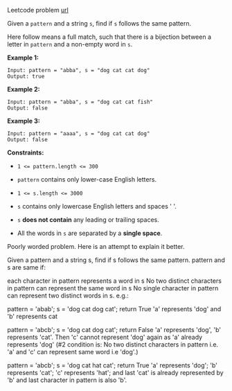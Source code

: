 Leetcode problem [url](https://leetcode.com/problems/word-pattern)

Given a `pattern` and a string `s`, find if `s` follows the same pattern.

Here follow means a full match, such that there is a bijection between a letter in `pattern` and a non-empty word in `s`.

**Example 1:**
```
Input: pattern = "abba", s = "dog cat cat dog"
Output: true
```

**Example 2:**
```
Input: pattern = "abba", s = "dog cat cat fish"
Output: false
```


**Example 3:**
```
Input: pattern = "aaaa", s = "dog cat cat dog"
Output: false
```

**Constraints:**
- `1 <= pattern.length <= 300`

- `pattern` contains only lower-case English letters.

- `1 <= s.length <= 3000`

- `s` contains only lowercase English letters and spaces ' '.

- `s` **does not contain** any leading or trailing spaces.

- All the words in `s` are separated by a **single space**.

Poorly worded problem. Here is an attempt to explain it better.

Given a pattern and a string s, find if s follows the same pattern. pattern and s are same if:

each character in pattern represents a word in s
No two distinct characters in pattern can represent the same word in s
No single character in pattern can represent two distinct words in s.
e.g.:

pattern = 'abab'; s = 'dog cat dog cat'; return True
'a' represents 'dog' and 'b' represents cat

pattern = 'abcb'; s = 'dog cat dog cat'; return False
'a' represents 'dog', 'b' represents 'cat'. Then 'c' cannot represent 'dog' again as 'a' already represents 'dog' (#2 condition is: No two distinct characters in pattern i.e. 'a' and 'c' can represent same word i.e 'dog'.)

pattern = 'abcb'; s = 'dog cat hat cat'; return True
'a' represents 'dog'; 'b' represents 'cat'; 'c' represents 'hat'; and last 'cat' is already represented by 'b' and last character in pattern is also 'b'.
